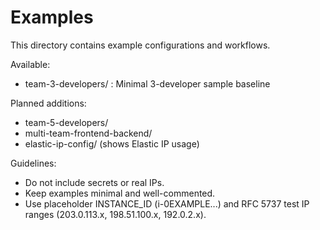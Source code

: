 # Examples

This directory contains example configurations and workflows.

Available:
- team-3-developers/ : Minimal 3-developer sample baseline

Planned additions:
- team-5-developers/
- multi-team-frontend-backend/
- elastic-ip-config/ (shows Elastic IP usage)

Guidelines:
- Do not include secrets or real IPs.
- Keep examples minimal and well-commented.
- Use placeholder INSTANCE_ID (i-0EXAMPLE...) and RFC 5737 test IP ranges (203.0.113.x, 198.51.100.x, 192.0.2.x).
